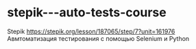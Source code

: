 # stepik---auto-tests-course
Stepik
https://stepik.org/lesson/187065/step/7?unit=161976
Авмтоматизация тестирования с помощью Selenium и Python